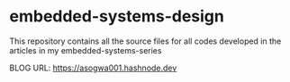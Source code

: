 # embedded-systems-design

This repository contains all the source files for all codes developed in the articles in my embedded-systems-series

BLOG URL: https://asogwa001.hashnode.dev
